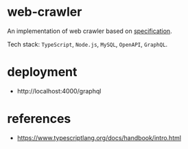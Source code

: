 # web-crawler

An implementation of web crawler based on [specification](https://webik.ms.mff.cuni.cz/nswi153/seminar-project.html).

Tech stack: `TypeScript`, `Node.js`, `MySQL`, `OpenAPI`, `GraphQL`.

# deployment

- http://localhost:4000/graphql

# references

- https://www.typescriptlang.org/docs/handbook/intro.html
